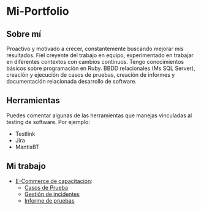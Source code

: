 # Mi-Portfolio
## Sobre mí
Proactivo y motivado a crecer, constantemente buscando mejorar mis resultados. Fiel creyente del trabajo en equipo, experimentado en trabajar en diferentes contextos con cambios continuos.
Tengo conocimientos básicos sobre programación en Ruby. BBDD relacionales (Ms SQL Server), creación y ejecución de casos de pruebas, creación de informes y documentación relacionada desarrollo de software.

## Herramientas
Puedes comentar algunas de las herramientas que manejas vinculadas al testing de software. Por ejemplo:
* Testlink
* Jira
* MantisBT

## Mi trabajo
* [E-Commerce de capacitación](https://japceibal.github.io/e-mercado-TESTING/index.html):
  * [Casos de Prueba](https://docs.google.com/spreadsheets/d/1EC4cCiriyyyg4x9BMuEZJCy7WNIm8ZnX/edit?usp=sharing&ouid=108461069912760234357&rtpof=true&sd=true)
  * [Gestión de incidentes](https://docs.google.com/spreadsheets/d/1F7iUcEdqx3CtJfgkdGeUcxRRB11HLhmC/edit?usp=sharing&ouid=108461069912760234357&rtpof=true&sd=true)
  * [Informe de pruebas](https://drive.google.com/file/d/1D_V4FhMOqg5eLkYmyLX95I4gU6eDdhmy/view?usp=sharing)
